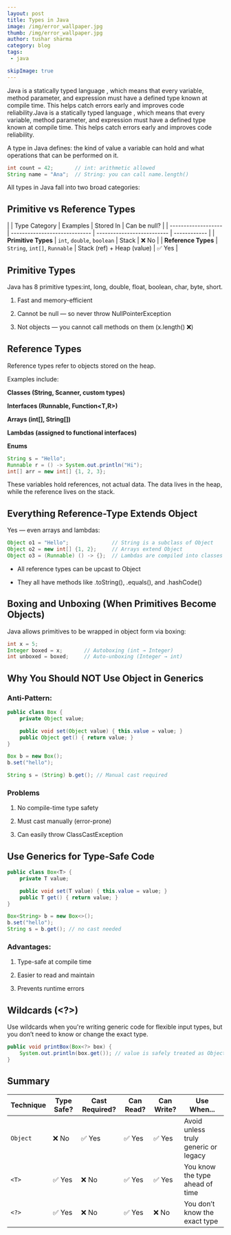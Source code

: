 ```yaml
---
layout: post
title: Types in Java
image: /img/error_wallpaper.jpg
thumb: /img/error_wallpaper.jpg
author: tushar sharma
category: blog
tags: 
 - java

skipImage: true
---
```


Java is a statically typed language , which means that every variable, method parameter, and expression must have a defined type known at compile time. This helps catch errors early and improves code reliability.<!-- truncate_here -->Java is a statically typed language , which means that every variable, method parameter, and expression must have a defined type known at compile time. This helps catch errors early and improves code reliability.

A type in Java defines: the kind of value a variable can hold and what operations that can be performed on it.

```java
int count = 42;       // int: arithmetic allowed
String name = "Ana";  // String: you can call name.length()
```

All types in Java fall into two broad categories:

## Primitive vs Reference Types

| | Type Category       | Examples                      | Stored In                  | Can be null? |
| ------------------- | ----------------------------- | -------------------------- | ------------ |
| **Primitive Types** | `int`, `double`, `boolean`    | Stack                      | ❌ No         |
| **Reference Types** | `String`, `int[]`, `Runnable` | Stack (ref) + Heap (value) | ✅ Yes        |

## Primitive Types

Java has 8 primitive types:int, long, double, float, boolean, char, byte, short.

1. Fast and memory-efficient

2. Cannot be null — so never throw NullPointerException

3. Not objects — you cannot call methods on them (x.length() ❌)

## Reference Types

Reference types refer to objects stored on the heap.

Examples include:

**Classes (String, Scanner, custom types)**

**Interfaces (Runnable, Function<T,R>)**

**Arrays (int[], String[])**

**Lambdas (assigned to functional interfaces)**

**Enums**

```java
String s = "Hello";
Runnable r = () -> System.out.println("Hi");
int[] arr = new int[] {1, 2, 3};
```

These variables hold references, not actual data. The data lives in the heap, while the reference lives on the stack.

## Everything Reference-Type Extends Object

Yes — even arrays and lambdas:

```java
Object o1 = "Hello";              // String is a subclass of Object
Object o2 = new int[] {1, 2};     // Arrays extend Object
Object o3 = (Runnable) () -> {};  // Lambdas are compiled into classes implementing interfaces
```

* All reference types can be upcast to Object

* They all have methods like .toString(), .equals(), and .hashCode()

## Boxing and Unboxing (When Primitives Become Objects)

Java allows primitives to be wrapped in object form via boxing:

```java
int x = 5;
Integer boxed = x;       // Autoboxing (int → Integer)
int unboxed = boxed;     // Auto-unboxing (Integer → int)
```

##  Why You Should NOT Use Object in Generics

###  Anti-Pattern:

```java
public class Box {
    private Object value;

    public void set(Object value) { this.value = value; }
    public Object get() { return value; }
}

Box b = new Box();
b.set("hello");

String s = (String) b.get(); // Manual cast required
```

### Problems

1. No compile-time type safety

2. Must cast manually (error-prone)

3. Can easily throw ClassCastException

## Use Generics for Type-Safe Code

```java
public class Box<T> {
    private T value;

    public void set(T value) { this.value = value; }
    public T get() { return value; }
}

Box<String> b = new Box<>();
b.set("hello");
String s = b.get(); // no cast needed
```
### Advantages:

1. Type-safe at compile time

2. Easier to read and maintain

3. Prevents runtime errors

## Wildcards (<?>)

Use wildcards when you're writing generic code for flexible input types, but you don’t need to know or change the exact type.

```java
public void printBox(Box<?> box) {
    System.out.println(box.get()); // value is safely treated as Object
}
```

## Summary 

| Technique | Type Safe? | Cast Required? | Can Read? | Can Write? | Use When...                          |
| --------- | ---------- | -------------- | --------- | ---------- | ------------------------------------ |
| `Object`  | ❌ No       | ✅ Yes          | ✅ Yes     | ✅ Yes      | Avoid unless truly generic or legacy |
| `<T>`     | ✅ Yes      | ❌ No           | ✅ Yes     | ✅ Yes      | You know the type ahead of time      |
| `<?>`     | ✅ Yes      | ❌ No           | ✅ Yes     | ❌ No       | You don’t know the exact type        |

